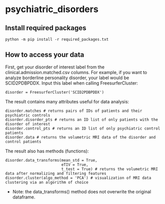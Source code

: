 # psychiatric_disorders

## Install required packages

```berry
python -m pip install -r required_packages.txt
```

## How to access your data

First, get your disorder of interest label from the clinical.admission.matched.csv columns. For example, if you want to analyze borderline personality disorder, your label would be SCID2PDBPDDX. Input this label when calling FreesurferCluster:

```berry
disorder = FreesurferCluster('SCID2PDBPDDX')
```

The result contains many attributes useful for data analysis:

```berry
disorder.matches # returns pairs of IDs of patients and their psychiatric controls
disorder.disorder_pts # returns an ID list of only patients with the disorder of interest
disorder.control_pts # returns an ID list of only psychiatric control patients
disorder.data # returns the volumetric MRI data of the disorder and control patients
```
The result also has methods (functions):
```berry
disorder.data_transforms(mean_std = True,
                         eTIV = True,
                         t_test = True) # returns the volumetric MRI data after normalizing and filtering features
disorder.cluster(algo_method = 'PCA') # visualization of MRI data clustering via an algorithm of choice
```
* Note: the data_transforms() method does not overwrite the original dataframe.
